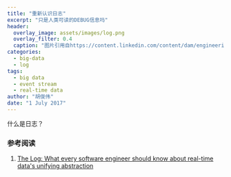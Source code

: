 ```yaml
---
title: "重新认识日志"
excerpt: "只是人类可读的DEBUG信息吗"
header:
  overlay_image: assets/images/log.png
  overlay_filter: 0.4
  caption: "图片引用自https://content.linkedin.com/content/dam/engineering/en-us/blog/migrated/log.png"
categories:
  - big-data
  - log
tags:
  - big data
  - event stream
  - real-time data
author: "胡俊伟"
date: "1 July 2017"
---
```


什么是日志？

### 参考阅读

1. [The Log: What every software engineer should know about real-time data's unifying abstraction](https://engineering.linkedin.com/distributed-systems/log-what-every-software-engineer-should-know-about-real-time-datas-unifying)
